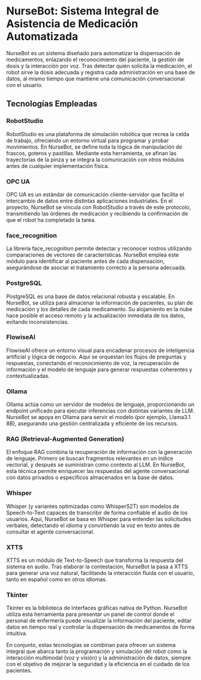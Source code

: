 # NurseBot: Sistema Integral de Asistencia de Medicación Automatizada
NurseBot es un sistema diseñado para automatizar la dispensación de medicamentos, enlazando el reconocimiento del paciente, la gestión de dosis y la interacción por voz. Tras detectar quién solicita la medicación, el robot sirve la dosis adecuada y registra cada administración en una base de datos, al mismo tiempo que mantiene una comunicación conversacional con el usuario.

## Tecnologías Empleadas
### RobotStudio
RobotStudio es una plataforma de simulación robótica que recrea la celda de trabajo, ofreciendo un entorno virtual para programar y probar movimientos. En NurseBot, se define toda la lógica de manipulación de frascos, goteros y pastillas. Mediante esta herramienta, se afinan las trayectorias de la pinza y se integra la comunicación con otros módulos antes de cualquier implementación física.

### OPC UA
OPC UA es un estándar de comunicación cliente-servidor que facilita el intercambio de datos entre distintas aplicaciones industriales. En el proyecto, NurseBot se vincula con RobotStudio a través de este protocolo, transmitiendo las órdenes de medicación y recibiendo la confirmación de que el robot ha completado la tarea.

### face_recognition
La librería face_recognition permite detectar y reconocer rostros utilizando comparaciones de vectores de características. NurseBot emplea este módulo para identificar al paciente antes de cada dispensación, asegurándose de asociar el tratamiento correcto a la persona adecuada.

### PostgreSQL
PostgreSQL es una base de datos relacional robusta y escalable. En NurseBot, se utiliza para almacenar la información de pacientes, su plan de medicación y los detalles de cada medicamento. Su alojamiento en la nube hace posible el acceso remoto y la actualización inmediata de los datos, evitando inconsistencias.

### FlowiseAI
FlowiseAI ofrece un entorno visual para encadenar procesos de inteligencia artificial y lógica de negocio. Aquí se orquestan los flujos de preguntas y respuestas, conectando el reconocimiento de voz, la recuperación de información y el modelo de lenguaje para generar respuestas coherentes y contextualizadas.

### Ollama
Ollama actúa como un servidor de modelos de lenguaje, proporcionando un endpoint unificado para ejecutar inferencias con distintas variantes de LLM. NurseBot se apoya en Ollama para servir el modelo (por ejemplo, Llama3.1 8B), asegurando una gestión centralizada y eficiente de los recursos.

### RAG (Retrieval-Augmented Generation)
El enfoque RAG combina la recuperación de información con la generación de lenguaje. Primero se buscan fragmentos relevantes en un índice vectorial, y después se suministran como contexto al LLM. En NurseBot, esta técnica permite enriquecer las respuestas del agente conversacional con datos privados o específicos almacenados en la base de datos.

### Whisper
Whisper (y variantes optimizadas como WhisperS2T) son modelos de Speech-to-Text capaces de transcribir de forma confiable el audio de los usuarios. Aquí, NurseBot se basa en Whisper para entender las solicitudes verbales, detectando el idioma y convirtiendo la voz en texto antes de consultar el agente conversacional.

### XTTS
XTTS es un módulo de Text-to-Speech que transforma la respuesta del sistema en audio. Tras elaborar la contestación, NurseBot la pasa a XTTS para generar una voz natural, facilitando la interacción fluida con el usuario, tanto en español como en otros idiomas.

### Tkinter
Tkinter es la biblioteca de interfaces gráficas nativa de Python. NurseBot utiliza esta herramienta para presentar un panel de control donde el personal de enfermería puede visualizar la información del paciente, editar datos en tiempo real y controlar la dispensación de medicamentos de forma intuitiva.

En conjunto, estas tecnologías se combinan para ofrecer un sistema integral que abarca tanto la programación y simulación del robot como la interacción multimodal (voz y visión) y la administración de datos, siempre con el objetivo de mejorar la seguridad y la eficiencia en el cuidado de los pacientes.
 
